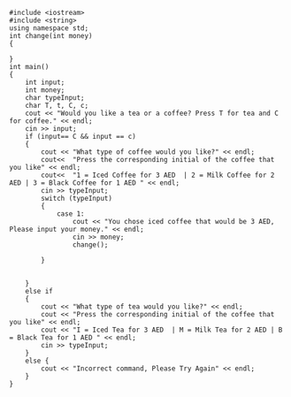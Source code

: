 	#include <iostream> 
	#include <string>
	using namespace std;
	int change(int money) 
	{

	}
	int main()
	{
		int input;
		int money;
		char typeInput;
		char T, t, C, c;
		cout << "Would you like a tea or a coffee? Press T for tea and C for coffee." << endl;
		cin >> input;
		if (input== C && input == c)
		{
			cout << "What type of coffee would you like?" << endl;
			cout<<	"Press the corresponding initial of the coffee that you like" << endl;
			cout<<	"1 = Iced Coffee for 3 AED  | 2 = Milk Coffee for 2 AED | 3 = Black Coffee for 1 AED " << endl;
			cin >> typeInput;
			switch (typeInput)
			{
				case 1:
					cout << "You chose iced coffee that would be 3 AED, Please input your money." << endl;
					cin >> money;
					change();

			}


		}
		else if
		{
			cout << "What type of tea would you like?" << endl;
			cout << "Press the corresponding initial of the coffee that you like" << endl;
			cout << "I = Iced Tea for 3 AED  | M = Milk Tea for 2 AED | B = Black Tea for 1 AED " << endl;
			cin >> typeInput;
		}
		else {
			cout << "Incorrect command, Please Try Again" << endl;
		}
	}

